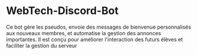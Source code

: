 # WebTech-Discord-Bot
Ce bot gère les pseudos, envoie des messages de bienvenue personnalisés aux nouveaux membres, et automatise la gestion des annonces importantes. Il est conçu pour améliorer l'interaction des futurs élèves et faciliter la gestion du serveur

